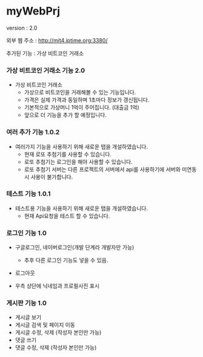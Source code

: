 # myWebPrj
version : 2.0

외부 웹 주소 : http://mit4.iptime.org:3380/

추가된 기능 : 가상 비트코인 거래소

### 가상 비트코인 거래소 기능 2.0
* 가상 비트코인 거래소
  * 가상으로 비트코인을 거래해볼 수 있는 기능입니다.
  * 가격은 실제 가격과 동일하며 1초마다 정보가 갱신됩니다.
  * 기본적으로 가상머니 1억이 주어집니다. (대출금 1억)
  * 앞으로 더 기능을 추가 할 예정입니다.

### 여러 추가 기능 1.0.2
* 여러가지 기능을 사용하기 위해 새로운 탭을 개설하였습니다.
  * 현재 로또 추첨기를 사용할 수 있습니다.
  * 로또 추첨기는 로그인을 해야 사용할 수 있습니다.
  * 로또 추첨기 서버는 다른 프로젝트의 서버에서 api를 사용하기에 서버와 미연동시 사용이 불가합니다.

### 테스트 기능 1.0.1
* 테스트용 기능을 사용하기 위해 새로운 탭을 개설하였습니다.
  * 현재 Api요청을 테스트 할 수 있습니다.

### 로그인 기능 1.0
* 구글로그인, 네이버로그인(개발 단계라 개발자만 가능)
    * 추후 다른 로그인 기능도 넣을 수 있음.
    
* 로그아웃
* 우측 상단에 닉네임과 프로필사진 표시

### 게시판 기능 1.0
* 게시글 보기
* 게시글 검색 및 페이지 이동
* 게시글 수정, 삭제 (작성자 본인만 가능)
* 댓글 쓰기
* 댓글 수정, 삭제 (작성자 본인만 가능)
